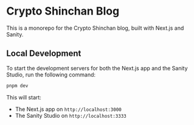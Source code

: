# Crypto Shinchan Blog

This is a monorepo for the Crypto Shinchan blog, built with Next.js and Sanity.

## Local Development

To start the development servers for both the Next.js app and the Sanity Studio, run the following command:

```bash
pnpm dev
```

This will start:
- The Next.js app on `http://localhost:3000`
- The Sanity Studio on `http://localhost:3333`
